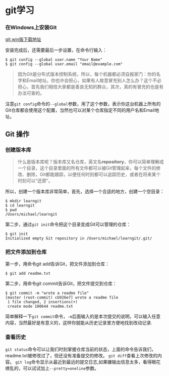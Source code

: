 # git学习 #

### 在Windows上安装Git ###
[git,win版下载地址](https://git-for-windows.github.io)

安装完成后，还需要最后一步设置，在命令行输入：
```
$ git config --global user.name "Your Name"
$ git config --global user.email "email@example.com"

```
>因为Git是分布式版本控制系统，所以，每个机器都必须自报家门：你的名字和Email地址。你也许会担心，如果有人故意冒充别人怎么办？这个不必担心，首先我们相信大家都是善良无知的群众，其次，真的有冒充的也是有办法可查的。
>
注意`git config`命令的`--global`参数，用了这个参数，表示你这台机器上所有的Git仓库都会使用这个配置，当然也可以对某个仓库指定不同的用户名和Email地址。

## Git 操作 ##
### 创建版本库 ###

>什么是版本库呢？版本库又名仓库，英文名**repository**，你可以简单理解成一个目录，这个目录里面的所有文件都可以被Git管理起来，每个文件的修改、删除，Git都能跟踪，以便任何时刻都可以追踪历史，或者在将来某个时刻可以“还原”。

所以，创建一个版本库非常简单，首先，选择一个合适的地方，创建一个空目录：
```
$ mkdir learngit
$ cd learngit
$ pwd
/Users/michael/learngit
```
第二步，通过`git init`命令把这个目录变成Git可以管理的仓库：
```
$ git init
Initialized empty Git repository in /Users/michael/learngit/.git/

```

### 把文件添加到仓库 ###
第一步，用命令git add告诉Git，把文件添加到仓库：
```
$ git add readme.txt
```
第二步，用命令git commit告诉Git，把文件提交到仓库：
```
$ git commit -m "wrote a readme file"
[master (root-commit) cb926e7] wrote a readme file
 1 file changed, 2 insertions(+)
 create mode 100644 readme.txt
```
简单解释一下`git commit`命令，`-m`后面输入的是本次提交的说明，可以输入任意内容，当然最好是有意义的，这样你就能从历史记录里方便地找到改动记录.

### 查看历史 ###

`git status`命令可以让我们时刻掌握仓库当前的状态，上面的命令告诉我们，readme.txt被修改过了，但还没有准备提交的修改。
`git diff`查看上次修改的内容。
`git log`命令显示从最近到最远的提交日志,如果嫌输出信息太多，看得眼花缭乱的，可以试试加上`--pretty=oneline`参数。
